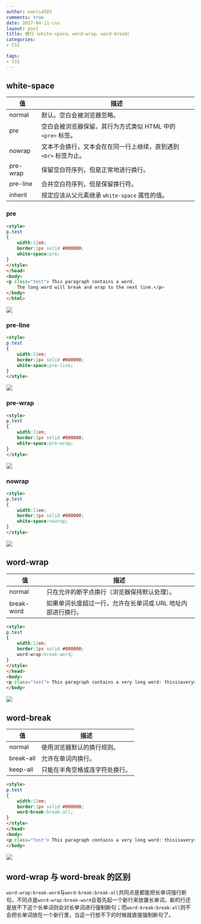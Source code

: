 ```yaml
---
author: wanls4583
comments: true
date: 2017-04-11-css
layout: post
title: 换行（white-space、word-wrap、word-break）
categories:
- CSS

tags:
- CSS
---
```


## white-space

|值|	 描述|
|--|--|
|normal| 默认。空白会被浏览器忽略。|
|pre| 空白会被浏览器保留。其行为方式类似 HTML 中的 `<pre>` 标签。|
|nowrap| 文本不会换行，文本会在在同一行上继续，直到遇到 `<br>` 标签为止。|
|pre-wrap| 保留空白符序列，但是正常地进行换行。|
|pre-line| 合并空白符序列，但是保留换行符。|
|inherit| 规定应该从父元素继承 `white-space` 属性的值。|


### pre

```html
<style> 
p.test
{
	width:11em; 
	border:1px solid #000000;
	white-space:pre;
}
</style>
</head>
<body>
<p class="test"> This paragraph contains a word. 
	The long word will break and wrap to the next line.</p>
</body>
</html>
```

![](https://wanls4583.github.io/images/posts/CSS/2017-04-11-css换行（white-space、word-wrap、word-break）-1.jpg)

### pre-line

```html
<style> 
p.test
{
	width:11em; 
	border:1px solid #000000;
	white-space:pre-line;
}
</style>
```

![](https://wanls4583.github.io/images/posts/CSS/2017-04-11-css换行（white-space、word-wrap、word-break）-2.jpg)

### pre-wrap

```html
<style> 
p.test
{
	width:11em; 
	border:1px solid #000000;
	white-space:pre-wrap;
}
</style>
```

![](https://wanls4583.github.io/images/posts/CSS/2017-04-11-css换行（white-space、word-wrap、word-break）-3.jpg)

### nowrap

```html
<style> 
p.test
{
	width:11em; 
	border:1px solid #000000;
	white-space:nowrap;
}
</style>
```

![](https://wanls4583.github.io/images/posts/CSS/2017-04-11-css换行（white-space、word-wrap、word-break）-4.jpg)

## word-wrap

|值|	 描述|
|--|--|
|normal| 只在允许的断字点换行（浏览器保持默认处理）。|
|break-word| 如果单词长度超过一行，允许在长单词或 URL 地址内部进行换行。|

```html
<style> 
p.test
{
	width:11em; 
	border:1px solid #000000;
	word-wrap:break-word;
}
</style>
</head>
<body>
<p class="test"> This paragraph contains a very long word: thisisaveryveryveryveryveryverylongword. The long word will break and wrap to the next line.</p>
</body>
```

![](https://wanls4583.github.io/images/posts/CSS/2017-04-11-css换行（white-space、word-wrap、word-break）-5.jpg)

## word-break

|值|	 描述|
|--|--|
|normal| 使用浏览器默认的换行规则。|
|break-all| 允许在单词内换行。|
|keep-all| 只能在半角空格或连字符处换行。|

```html
<style> 
p.test
{
	width:11em; 
	border:1px solid #000000;
	word-break:break-all;
}
</style>
</head>
<body>
<p class="test"> This paragraph contains a very long word: thisisaveryveryveryveryveryverylongword. The long word will break and wrap to the next line.</p>
</body>
```

![](https://wanls4583.github.io/images/posts/CSS/2017-04-11-css换行（white-space、word-wrap、word-break）-6.jpg)

## word-wrap 与 word-break 的区别

`word-wrap:break-word`与`word-break:break-all`共同点是都能把长单词强行断句，不同点是`word-wrap:break-word`会首先起一个新行来放置长单词，新的行还是放不下这个长单词则会对长单词进行强制断句；而`word-break:break-all`则不会把长单词放在一个新行里，当这一行放不下的时候就直接强制断句了。
